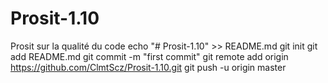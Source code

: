 # Prosit-1.10
Prosit sur la qualité du code
echo "# Prosit-1.10" >> README.md
git init
git add README.md
git commit -m "first commit"
git remote add origin https://github.com/ClmtScz/Prosit-1.10.git
git push -u origin master
